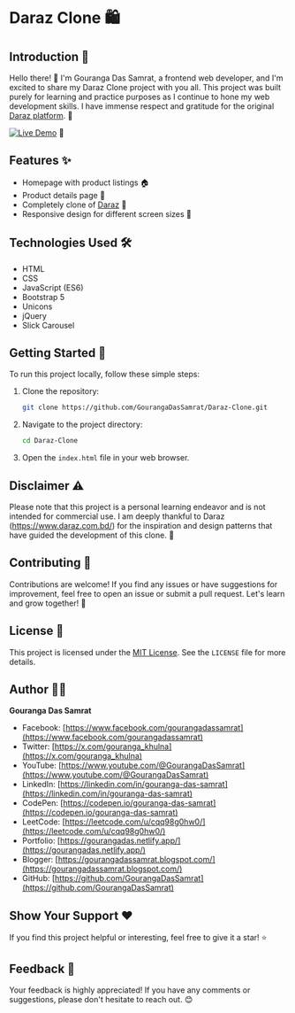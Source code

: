# Daraz Clone 🛍️

## Introduction 👋
Hello there! 👋 I'm Gouranga Das Samrat, a frontend web developer, and I'm excited to share my Daraz Clone project with you all. This project was built purely for learning and practice purposes as I continue to hone my web development skills. I have immense respect and gratitude for the original [Daraz platform](https://www.daraz.com.bd/). 🙏

[![Live Demo](https://img.shields.io/badge/Live%20Demo-Coming%20Soon-blue)](https://darazclonebygouranga.netlify.app/) 🚀

## Features ✨
* Homepage with product listings 🏠
* Product details page 🔎
* Completely clone of [Daraz](https://www.daraz.com.bd/) 🎨
* Responsive design for different screen sizes 📱

## Technologies Used 🛠️
* HTML
* CSS
* JavaScript (ES6)
* Bootstrap 5
* Unicons
* jQuery
* Slick Carousel

## Getting Started 🚀
To run this project locally, follow these simple steps:

1.  Clone the repository:
    ```bash
    git clone https://github.com/GourangaDasSamrat/Daraz-Clone.git
    ```
2.  Navigate to the project directory:
    ```bash
    cd Daraz-Clone
    ```
3.  Open the `index.html` file in your web browser.

## Disclaimer ⚠️
Please note that this project is a personal learning endeavor and is not intended for commercial use. I am deeply thankful to Daraz (https://www.daraz.com.bd/) for the inspiration and design patterns that have guided the development of this clone. 🙏

## Contributing 🤝
Contributions are welcome! If you find any issues or have suggestions for improvement, feel free to open an issue or submit a pull request. Let's learn and grow together! 🌱

## License 📄
This project is licensed under the [MIT License](LICENSE). See the `LICENSE` file for more details.

## Author 👨‍💻
**Gouranga Das Samrat**
* Facebook: [https://www.facebook.com/gourangadassamrat](https://www.facebook.com/gourangadassamrat)
* Twitter: [https://x.com/gouranga_khulna](https://x.com/gouranga_khulna)
* YouTube: [https://www.youtube.com/@GourangaDasSamrat](https://www.youtube.com/@GourangaDasSamrat)
* LinkedIn: [https://linkedin.com/in/gouranga-das-samrat](https://linkedin.com/in/gouranga-das-samrat)
* CodePen: [https://codepen.io/gouranga-das-samrat](https://codepen.io/gouranga-das-samrat)
* LeetCode: [https://leetcode.com/u/cqq98g0hw0/](https://leetcode.com/u/cqq98g0hw0/)
* Portfolio: [https://gourangadas.netlify.app/](https://gourangadas.netlify.app/)
* Blogger: [https://gourangadassamrat.blogspot.com/](https://gourangadassamrat.blogspot.com/)
* GitHub: [https://github.com/GourangaDasSamrat](https://github.com/GourangaDasSamrat)

## Show Your Support ❤️
If you find this project helpful or interesting, feel free to give it a star! ⭐

## Feedback 💬
Your feedback is highly appreciated! If you have any comments or suggestions, please don't hesitate to reach out. 😊
